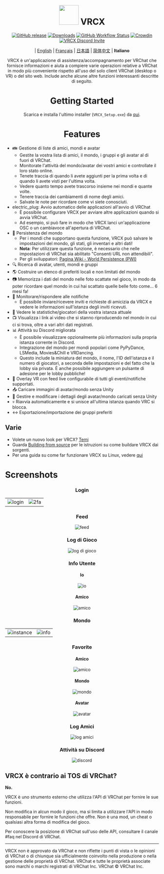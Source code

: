<div align="center">

# <img src="https://raw.githubusercontent.com/vrcx-team/VRCX/master/VRCX.ico" width="64" height="64"> </img> VRCX

[![GitHub release](https://img.shields.io/github/release/vrcx-team/VRCX.svg)](https://github.com/vrcx-team/VRCX/releases/latest)
[![Downloads](https://img.shields.io/github/downloads/vrcx-team/VRCX/total?color=6451f1)](https://github.com/vrcx-team/VRCX/releases/latest)
[![GitHub Workflow Status](https://github.com/vrcx-team/VRCX/actions/workflows/github_actions.yml/badge.svg)](https://github.com/vrcx-team/VRCX/actions/workflows/github_actions.yml)
[![Crowdin](https://badges.crowdin.net/vrcx/localized.svg)](https://crowdin.com/project/vrcx)
[![VRCX Discord Invite](https://img.shields.io/discord/854071236363550763?color=%237289DA&logo=discord&logoColor=white&label=discord)](https://vrcx.pypy.moe/discord)


| [English](./README.md) | [Français](./README.fr.md) | [日本語](./README.jp.md) | [简体中文](./README.zh_CN.md) | **Italiano**

VRCX è un'applicazione di assistenza/accompagnamento per VRChat che fornisce informazioni e aiuta a compiere varie operazioni relative a VRChat in modo più conveniente rispetto all'uso del solo client VRChat (desktop o VR) o del sito web. Include anche alcune altre funzioni interessanti descritte di seguito.

# Getting Started

<div align="center">

Scarica e installa l'ultimo installer (`VRCX_Setup.exe`) da [qui](https://github.com/vrcx-team/VRCX/releases/latest).

# Features

<div align="left">

- :family: Gestione di liste di amici, mondi e avatar
  - Gestite la vostra lista di amici, il mondo, i gruppi e gli avatar al di fuori di VRChat.
  - Monitorate l'attività del mondo/avatar dei vostri amici e controllate il loro stato online.
  - Tenete traccia di quando li avete aggiunti per la prima volta e di quando li avete visti per l'ultima volta.
  - Vedere quanto tempo avete trascorso insieme nei mondi e quante volte.
  - Tenere traccia dei cambiamenti di nome degli amici.
  - Salvate le note per ricordare come vi siete conosciuti.
- electric_plug: Avvio automatico delle applicazioni all'avvio di VRChat
  - È possibile configurare VRCX per avviare altre applicazioni quando si avvia VRChat.
  - Ad esempio, si può fare in modo che VRCX lanci un'applicazione OSC o un cambiavoce all'apertura di VRChat.
- :floppy_disk: Persistenza del mondo
  - Per i mondi che supportano questa funzione, VRCX può salvare le impostazioni del mondo, gli stati, gli inventari e altri dati!
  - **Nota**: Per utilizzare questa funzione, è necessario che nelle impostazioni di VRChat sia abilitato "Consenti URL non attendibili".
  - Per gli sviluppatori: [Pagina Wiki - World Persistence (PWI)](<https://github.com/vrcx-team/VRCX/wiki/World-Persistence-(PWI)>)
- :mag: Ricerca di avatar, utenti, mondi e gruppi
- :earth_americas: Costruire un elenco di preferiti locali e non limitati del mondo
- :camera: Memorizza i dati del mondo nelle foto scattate nel gioco, in modo da poter ricordare quel mondo in cui hai scattato quelle belle foto come... 6 mesi fa!
- :bell: Monitorare/rispondere alle notifiche
  - È possibile inviare/ricevere inviti e richieste di amicizia da VRCX e vedere le informazioni sull'istanza degli inviti ricevuti.
- :scroll: Vedere le statistiche/giocatori della vostra istanza attuale
- :tv: Visualizza i link ai video che si stanno riproducendo nel mondo in cui ci si trova, oltre a vari altri dati registrati.
- :bar_chart: Attività su Discord migliorata
  - È possibile visualizzare opzionalmente più informazioni sulla propria istanza corrente in Discord.
  - Integrazione del mondo per mondi popolari come PyPyDance, LSMedia, Movies&Chill e VRDancing.
  - Questo include la miniatura del mondo, il nome, l'ID dell'istanza e il numero di giocatori, a seconda delle impostazioni e del fatto che la lobby sia privata. È anche possibile aggiungere un pulsante di adesione per le lobby pubbliche!
- :crystal_ball: Overlay VR con feed live configurabile di tutti gli eventi/notifiche supportati.
- :outbox_tray: Caricare immagini di avatar/mondo senza Unity
- :page_facing_up: Gestire e modificare i dettagli degli avatar/mondo caricati senza Unity
- :skull: Riavvia automaticamente e si unisce all'ultima istanza quando VRC si blocca.
- :left_right_arrow: Esportazione/importazione dei gruppi preferiti

## Varie

- Volete un nuovo look per VRCX? [Temi](https://github.com/vrcx-team/VRCX/wiki/Themes)
- Guarda [Building from source](https://github.com/vrcx-team/VRCX/wiki/Building-from-source) per le istruzioni su come buildare  VRCX dai sorgenti.
- Per una guida su come far funzionare VRCX su Linux, vedere [qui](https://github.com/vrcx-team/VRCX/wiki/Running-VRCX-on-Linux)

# Screenshots

<div align="center">

<h3>Login</h3>

<table>
  <tr>
    <td align="center"><img src="https://github-production-user-asset-6210df.s3.amazonaws.com/82102170/251994190-5e6a961e-b2fe-4d3b-bf66-455d8626b8bf.png" alt="login"></td>
    <td align="center"><img src="https://github-production-user-asset-6210df.s3.amazonaws.com/82102170/251994414-a21faf59-6199-45de-94e7-a093a6b8c0ac.png" alt="2fa"></td>
  </tr>
</table>

<h3>Feed</h3>

<img src="https://github-production-user-asset-6210df.s3.amazonaws.com/82102170/251987020-9839a2c9-47db-4271-b1bf-8e07669a7056.png" alt="feed">

<h3>Log di Gioco</h3>

<img src="https://github-production-user-asset-6210df.s3.amazonaws.com/82102170/251987498-b82266ed-131d-42ad-be2f-b167f24acf9f.png" alt="log di gioco">

<h3>Info Utente</h3>

<h4>Io</h4>

<img src="https://github-production-user-asset-6210df.s3.amazonaws.com/82102170/251990237-0c863d27-141c-4447-82de-4279ab8973ea.png" alt="io">

<h4>Amico</h4>

<img src="https://github-production-user-asset-6210df.s3.amazonaws.com/82102170/251989666-8f918786-e632-451d-be29-f92d2c681b80.png" alt="amico">

<h3>Mondo</h3>

<table>
  <tr>
    <td align="center"><img src="https://github-production-user-asset-6210df.s3.amazonaws.com/82102170/251991003-37a986bb-470c-442b-8ada-31918f7b2017.png" alt="instance"></td>
    <td align="center"><img src="https://github-production-user-asset-6210df.s3.amazonaws.com/82102170/251991217-0d40846f-ac08-48c0-8e4d-18c35fe0999b.png" alt="info"></td>
  </tr>
</table>

<h3>Favorite</h3>

<h4>Amico</h4>

<img src="https://github-production-user-asset-6210df.s3.amazonaws.com/82102170/251992424-ba406d0f-787e-4e2d-89bd-4caa0a05d31f.png" alt="amico">

<h4>Mondo</h4>

<img src="https://github-production-user-asset-6210df.s3.amazonaws.com/82102170/251992950-8f2c6cdc-dc9a-4a60-b59f-9fa80d071359.png" alt="mondo">

<h4>Avatar</h4>

<img src="https://github-production-user-asset-6210df.s3.amazonaws.com/82102170/251993408-66d11100-15a8-484f-b9fd-82be1516c9be.png" alt="avatar">

<h3>Log Amici</h3>

<img src="https://github-production-user-asset-6210df.s3.amazonaws.com/82102170/251993741-e2033095-4ceb-4552-8b79-9285325c1e49.png" alt="log amici">

<h3>Attività su Discord</h3>

<img src="https://github-production-user-asset-6210df.s3.amazonaws.com/82102170/251997318-5a71249c-59fc-4ad6-9194-d6b1d4165600.png" alt="discord">

<!-- Le altre immagini saranno simili a questa -->
</div>

## VRCX è contrario ai TOS di VRChat?

**No.**

VRCX è uno strumento esterno che utilizza l'API di VRChat per fornire le sue funzioni.

Non modifica in alcun modo il gioco, ma si limita a utilizzare l'API in modo responsabile per fornire le funzioni che offre. Non è una mod, un cheat o qualsiasi altra forma di modifica del gioco.

Per conoscere la posizione di VRChat sull'uso delle API, consultare il canale #faq nel Discord di VRChat.

---

VRCX non è approvato da VRChat e non riflette i punti di vista o le opinioni di VRChat o di chiunque sia ufficialmente coinvolto nella produzione o nella gestione delle proprietà di VRChat. VRChat e tutte le proprietà associate sono marchi o marchi registrati di VRChat Inc. VRChat © VRChat Inc.